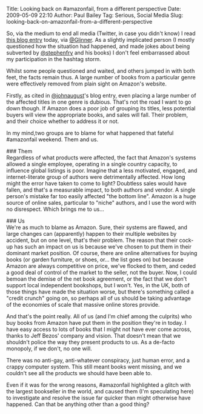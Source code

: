 Title: Looking back on #amazonfail, from a different perspective
Date: 2009-05-09 22:10
Author: Paul Bailey
Tag: Serious, Social Media
Slug: looking-back-on-amazonfail-from-a-different-perspective

So, via the medium to end all media (Twitter, in case you didn't know) I
read [this blog
entry](http://johnaugust.com/archives/2009/looking-back-on-amazonfail)
today, via [@Glinner](http://twitter.com/Glinner). As a slightly
implicated person (I mostly questioned how the situation had happened,
and made jokes about being subverted by
[@stephenfry](http://twitter.com/stephenfry) and his books) I don't feel
embarrassed about my participation in the hashtag storm.

Whilst some people questioned and waited, and others jumped in with both
feet, the facts remain thus. A large number of books from a particular
genre were effectively removed from plain sight on Amazon's website.

Firstly, as cited in [@johnaugust](http://twitter.com/johnaugust)'s blog
entry, even placing a large number of the affected titles in one genre
is dubious. That's not the road I want to go down though. If Amazon does
a poor job of grouping its titles, less potential buyers will view the
appropriate books, and sales will fall. Their problem, and their choice
whether to address it or not.

In my mind,two groups are to blame for what happened that fateful
\#amazonfail weekend. Them and us.

\#\#\# Them  
Regardless of what products were affected, the fact that Amazon's
systems allowed a single employee, operating in a single country
capacity, to influence global listings is poor. Imagine that a less
motivated, engaged, and internet-literate group of authors were
detrimentally affected. How long might the error have taken to come to
light? Doubtless sales would have fallen, and that's a measurable
impact, to both authors and vendor. A single person's mistake far too
easily affected "the bottom line". Amazon is a huge source of online
sales, particular to "niche" authors, and I use the word with no
disrespect. Which brings me to us...

\#\#\# Us  
We're as much to blame as Amazon. Sure, their systems are flawed, and
large changes can (apparently) happen to their multiple websites by
accident, but on one level, that's their problem. The reason that their
cock-up has such an impact on us is because we've chosen to put them in
their dominant market position. Of course, there are online alternatives
for buying books (or garden furniture, or shoes, or... the list goes on)
but because Amazon are always competitive on price, we've flocked to
them, and ceded a good deal of control of the market to the seller, not
the buyer. Now, I could bemoan the demise of the net book agreement, or
the fact that we don't support local independent bookshops, but I won't.
Yes, in the UK, both of those things have made the situation worse, but
there's something called a "credit crunch" going on, so perhaps all of
us should be taking advantage of the economies of scale that massive
online stores provide.

And that's the point really. All of us (and I'm chief among the
culprits) who buy books from Amazon have put them in the position
they're in today. I have easy access to lots of books that I might not
have ever come across, thanks to Jeff Bezos' company and vision. That
doesn't mean that we shouldn't police the way they present products to
us. As a de-facto monopoly, if we don't, no one will.

There was no anti-gay, anti-whatever conspiracy, just human error, and a
crappy computer system. This still meant books went missing, and we
couldn't see all the products we should have been able to.

Even if it was for the wrong reasons, \#amazonfail highlighted a glitch
with the largest bookseller in the world, and caused them (I'm
speculating here) to investigate and resolve the issue far quicker than
might otherwise have happened. Can that be anything other than a good
thing?
